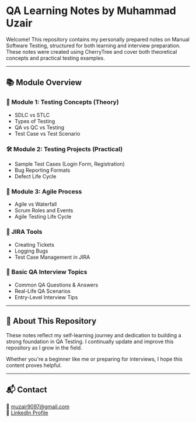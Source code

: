 # QA Learning Notes by Muhammad Uzair

Welcome! This repository contains my personally prepared notes on Manual Software Testing, structured for both learning and interview preparation. These notes were created using CherryTree and cover both theoretical concepts and practical testing examples.

---

## 📚 Module Overview

### 🧠 Module 1: Testing Concepts (Theory)
- SDLC vs STLC
- Types of Testing
- QA vs QC vs Testing
- Test Case vs Test Scenario

### 🛠️ Module 2: Testing Projects (Practical)
- Sample Test Cases (Login Form, Registration)
- Bug Reporting Formats
- Defect Life Cycle

### 🔄 Module 3: Agile Process
- Agile vs Waterfall
- Scrum Roles and Events
- Agile Testing Life Cycle

### 🧰 JIRA Tools
- Creating Tickets
- Logging Bugs
- Test Case Management in JIRA

### 🧪 Basic QA Interview Topics
- Common QA Questions & Answers
- Real-Life QA Scenarios
- Entry-Level Interview Tips

---

## 🚀 About This Repository

These notes reflect my self-learning journey and dedication to building a strong foundation in QA Testing. I continually update and improve this repository as I grow in the field.

Whether you're a beginner like me or preparing for interviews, I hope this content proves helpful.

---

## 📬 Contact

📧 muzair9097@gmail.com  
🔗 [LinkedIn Profile](https://www.linkedin.com/in/muhammad-uzair-b83102259)

